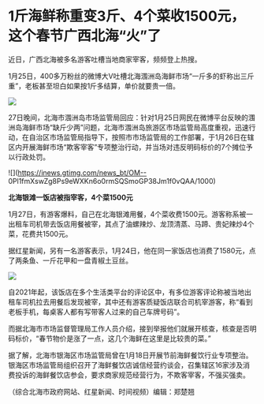 # 1斤海鲜称重变3斤、4个菜收1500元，这个春节广西北海“火”了

近日，广西北海被多名游客吐槽当地商家宰客，频频登上热搜。

1月25日，400多万粉丝的微博大V吐槽北海涠洲岛海鲜市场“一斤多的虾称出三斤重”，老板甚至坦白如果按1斤多结算，单价就要贵一倍。

![](https://inews.gtimg.com/news_bt/OSN1URfivDl6H8S4oaT-631IAtJx3axoy4Uiyqy79ZoaAAA/1000)

27日晚间，北海市涠洲岛市场监管局回应：针对1月25日网民在微博平台反映的涠洲岛海鲜市场“缺斤少两”问题，北海市涠洲岛旅游区市场监管局高度重视，迅速行动，在自治区市场监管局指导下，按照市市场监管局的工作部署，于1月26日在辖区内开展海鲜市场“欺客宰客”专项整治行动，并当场对违反明码标价的7个摊位予以行政处罚。

![](https://inews.gtimg.com/news_bt/OM--
0Pl1fmXswZg8Ps9eWXKn6o0rmSQSmoGP38Jm1f0vQAA/1000)

**北海银滩一饭店被指宰客，4个菜1500元**

1月27日，有游客爆料，自己在北海银滩用餐，4个菜收费1500元。游客称系被一出租车司机带去饭店用餐被宰，其点了油螺辣炒、龙顶清蒸、马蹄、贵妃辣炒4个菜，花费共1500元。

据红星新闻，另有一名游客表示，1月24日，他在同一家饭店也消费了1580元，点了两条鱼、一斤花甲和一盘青椒土豆丝。

![](https://inews.gtimg.com/news_bt/OrkRSJ65YIMJv98DeFgFbfzQgEjAcM_jXG9eJzSoWATOwAA/1000)

自2021年起，该饭店在多个生活类平台的评论区中，有多位游客评论称被当地出租车司机拉去用餐后发现被宰，其中还有游客质疑饭店联合司机宰游客，称“看到老板手机，每桌客人都有写带客人过来的自己车牌号码”。

而据北海市市场监督管理局工作人员介绍，接到举报他们就展开核查，核查是否明码标价，“春节物价是涨了一点，这几个海鲜在这里是比较贵的菜。”

据了解，北海市银海区市场监管局曾在1月18日开展节前海鲜餐饮行业专项整治。银海区市场监管局组织召开了海鲜餐饮店诚信经营约谈会，召集辖区16家涉及消费投诉的海鲜餐饮店参会，要求商家规范经营行为，不欺客宰客，不强买强卖。

（综合北海市政府网站、红星新闻、时间视频）编辑：郑楚翘

